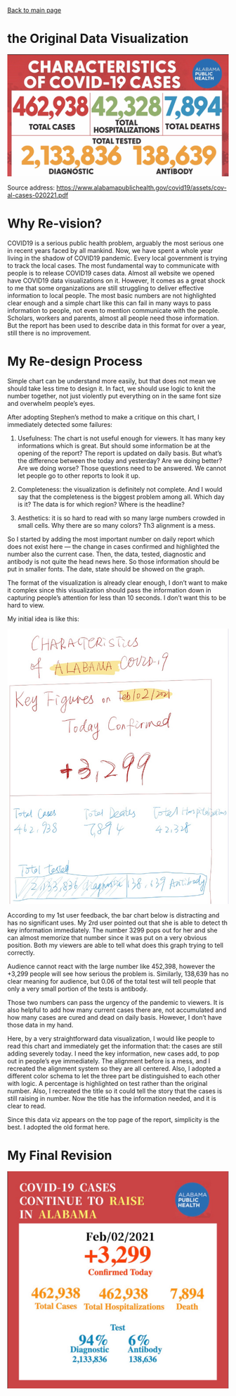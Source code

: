 [Back to main page](/Readme.md)

# the Original Data Visualization

![Dataviz Graphic](Old.jpeg)

Source address:
https://www.alabamapublichealth.gov/covid19/assets/cov-al-cases-020221.pdf



# Why Re-vision?

COVID19 is a serious public health problem, arguably the most serious one in recent years faced by all mankind. Now, we have spent a whole year living in the shadow of COVID19 pandemic.
Every local government is trying to track the local cases. The most fundamental way to communicate with people is to release COVID19 cases data. Almost all website we opened have COVID19 data visualizations on it. However, It comes as a great shock to me that some organizations are still struggling to deliver effective information to local people. The most basic numbers are not highlighted clear enough and a simple chart like this can fail in many ways to pass information to people, not even to mention communicate with the people. Scholars, workers and parents, almost all people need those information. But the report has been used to describe data in this format for over a year, still there is no improvement.

# My Re-design Process

Simple chart can be understand more easily, but that does not mean we should take less time to design it. In fact, we should use logic to knit the number together, not just violently put everything on in the same font size and overwhelm people’s eyes.

After adopting Stephen’s method to make a critique on this chart, I immediately detected some failures:

1. Usefulness: The chart is not useful enough for viewers. It has many key informations which is great. But should some information be at the opening of the report? The report is updated on daily basis. But what’s the difference between the today and yesterday? Are we doing better? Are we doing worse? Those questions need to be answered. We cannot let people go to other reports to look it up.

2. Completeness: the visualization is definitely not complete. And I would say that the completeness is the biggest problem among all. Which day is it? The data is for which region? Where is the headline?

3. Aesthetics: it is so hard to read with so many large numbers crowded in small cells. Why there are so many colors? Th3 alignment is a mess.

So I started by adding the most important number on daily report which does not exist here — the change in cases confirmed and highlighted the number also the current case. Then, the data, tested, diagnostic and antibody is not quite the head news here. So those information should be put in smaller fonts. The date, state should be showed on the graph.

The format of the visualization is already clear enough, I don’t want to make it complex since this visualization should pass the information down in capturing people’s attention for less than 10 seconds. I don’t want this to be hard to view.

My initial idea is like this:

![sketch](sketch.jpeg)

According to my 1st user feedback, the bar chart below is distracting and has no significant uses. My 2rd user pointed out that she is able to detect th key information immediately. The number 3299 pops out for her and she can almost memorize that number since it was put on a very obvious position. Both my viewers are able to tell what does this graph trying to tell correctly.

Audience cannot react with the large number like 452,398, however the +3,299 people will see how serious the problem is. Similarly, 138,639 has no clear meaning for audience, but 0.06 of the total test will tell people that only a very small portion of the tests is antibody.

Those two numbers can pass the urgency of the pandemic to viewers. It is also helpful to add how many current cases there are, not accumulated and how many cases are cured and dead on daily basis. However, I don’t have those data in my hand.  

Here, by a very straightforward data visualization, I would like people to read this chart and immediately get the information that: the cases are still adding severely today. I need the key information, new cases add, to pop out in people’s eye immediately. The alignment before is a mess, and I recreated the alignment system so they are all centered. Also, I adopted a different color schema to let the three part be distinguished to each other with logic. A percentage is highlighted on test rather than the original number. Also, I recreated the title so it could tell the story that the cases is still raising in number. Now the title has the information needed, and it is clear to read.

Since this data viz appears on the top page of the report, simplicity is the best. I adopted the old format here.

# My Final Revision
![New](New.jpeg)


